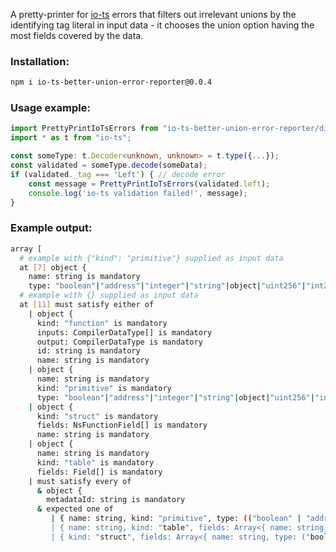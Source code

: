 A pretty-printer for [io-ts](https://github.com/gcanti/io-ts/issues/350) errors that filters out
irrelevant unions by the identifying tag literal in input data - it chooses the union option
having the most fields covered by the data.

### Installation:

```bash
npm i io-ts-better-union-error-reporter@0.0.4
```

### Usage example:
```typescript
import PrettyPrintIoTsErrors from "io-ts-better-union-error-reporter/dist/PrettyPrintIoTsErrors";
import * as t from "io-ts";

const someType: t.Decoder<unknown, unknown> = t.type({...});
const validated = someType.decode(someData);
if (validated._tag === 'Left') { // decode error
    const message = PrettyPrintIoTsErrors(validated.left);
    console.log('io-ts validation failed!', message);
}
```

### Example output:
```bash
array [
  # example with {"kind": "primitive"} supplied as input data
  at [7] object {
    name: string is mandatory
    type: "boolean"|"address"|"integer"|"string"|object|"uint256"|"int256"|string is mandatory
  # example with {} supplied as input data
  at [11] must satisfy either of
    | object {
      kind: "function" is mandatory
      inputs: CompilerDataType[] is mandatory
      output: CompilerDataType is mandatory
      id: string is mandatory
      name: string is mandatory
    | object {
      name: string is mandatory
      kind: "primitive" is mandatory
      type: "boolean"|"address"|"integer"|"string"|object|"uint256"|"int256"|string is mandatory
    | object {
      kind: "struct" is mandatory
      fields: NsFunctionField[] is mandatory
      name: string is mandatory
    | object {
      name: string is mandatory
      kind: "table" is mandatory
      fields: Field[] is mandatory
    | must satisfy every of
      & object {
        metadataId: string is mandatory
      & expected one of
         | { name: string, kind: "primitive", type: (("boolean" | "address" | "in...
         | { name: string, kind: "table", fields: Array<{ name: string, type: ({ ...
         | { kind: "struct", fields: Array<{ name: string, type: ("boolean" | "ad...
```
